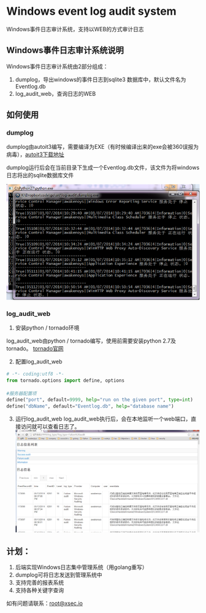 Windows event log audit system
==============

Windows事件日志审计系统，支持以WEB的方式审计日志

## Windows事件日志审计系统说明
Windows事件日志审计系统由2部分组成：

1. dumplog，导出windows的事件日志到sqlite3 数据库中，默认文件名为Eventlog.db
2. log_audit_web，查询日志的WEB

## 如何使用
### dumplog
dumplog由autoit3编写，需要编译为EXE（有时候编译出来的exe会被360误报为病毒），[autoit3下载地址](http://www.autoitscript.com/site/autoit/downloads/)

dumplog运行后会在当前目录下生成一个Eventlog.db文件，该文件为将windows日志将出的sqlite数据库文件

![](1.png)

### log_audit_web

1. 安装python / tornado环境

log_audit_web由python / tornado编写，使用前需要安装python 2.7及tornado。
[tornado官网](http://www.tornadoweb.org/en/stable/)

2. 配置log_audit_web

```python
# -*- coding:utf8 -*-
from tornado.options import define, options

#服务器配置项
define("port", default=9999, help="run on the given port", type=int)
define("dbName", default="Eventlog.db", help="database name")
```

3. 运行log_audit_web
log_audit_web执行后，会在本地监听一个web端口，直接访问就可以查看日志了。
![](2.png)

## 计划：

1. 后端实现Windows日志集中管理系统（用golang重写）
1. dumplog可将日志发送到管理系统中
1. 支持完善的报表系统
1. 支持各种关键字查询

如有问题请联系：root@xsec.io



